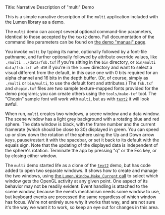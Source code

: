 Title: Narrative Description of "multi" Demo

This is a simple narrative description of the `multi` application included
with the Lumen library as a demo.

The `multi` demo can accept several optional command-line parameters,
identical to those accepted by the `text2` demo.  Full documentation of the
command line parameters can be found on [the demo "manual" page][manual].

You invoke `multi` by typing its name, optionally followed by a font-file
pathname, and further optionally followed by attribute override values, like
`./multi ../data/fsb.txf` if you're sitting in the `bin` directory, or
`bin/multi data/fsb.txf a0 d16` if you're in the `lumen` directory and want to
select a visual different from the default, in this case one with 0 bits
required for an alpha channel and 16 bits in the depth buffer.  (Or, of
course, simply as `./multi` or `bin/multi`, to use the default font and
attributes.)  The `fsb.txf` and `chopin.txf` files are two sample
texture-mapped fonts provided for the demo programs; you can create others
using the `tools/make-txf` tool.  The "Chopin" sample font will *work* with
`multi`, but as with [`text2`][text2] it will look awful.

When run, `multi` creates two windows, a scene window and a data window.  The
scene window has a light grey background with a rotating blue and red sphere.
The data window is black, with the frame number and the current framerate
(which should be close to 30) displayed in green.  You can speed up or slow
down the rotation of the sphere using the Up and Down arrow keys,
pause/restart it with the spacebar, or set it back to its default with the
equals sign.  Note that the updating of the displayed data is independent of
the sphere's rotation.  Terminate the app by pressing "q" or the Esc key, or
by closing either window.

The `multi` demo started life as a clone of the [`text2`][text2] demo, but has
code added to open two separate windows.  It shows how to create and manage
the two windows, using [the `Lumen.Window.Make_Current` call][window] to
select which window gets the OpenGL activity at any given point.  One aspect
of its behavior may not be readily evident: Event handling is attached to the
scene window, because the events mechanism needs some window to use, but
keyboard events are processed the same regardless of which window has focus.
We're not entirely sure why it works that way, and are not sure it's the way
we want it to work, so keep an eye out for changes in this area.

[text2]:    narrative-text1.html
[manual]:   demo-manual.html
[window]:   narrative-lumen-misc.html#lumen-window
